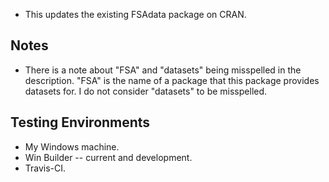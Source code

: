 * This updates the existing FSAdata package on CRAN.

## Notes
* There is a note about "FSA" and "datasets" being misspelled in the description.  "FSA" is the name of a package that this package provides datasets for.  I do not consider "datasets" to be misspelled.

## Testing Environments
* My Windows machine.
* Win Builder -- current and development.
* Travis-CI.